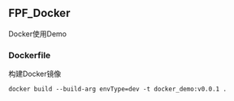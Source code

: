 ## FPF_Docker

Docker使用Demo

### Dockerfile

构建Docker镜像

```shell
docker build --build-arg envType=dev -t docker_demo:v0.0.1 .
```
